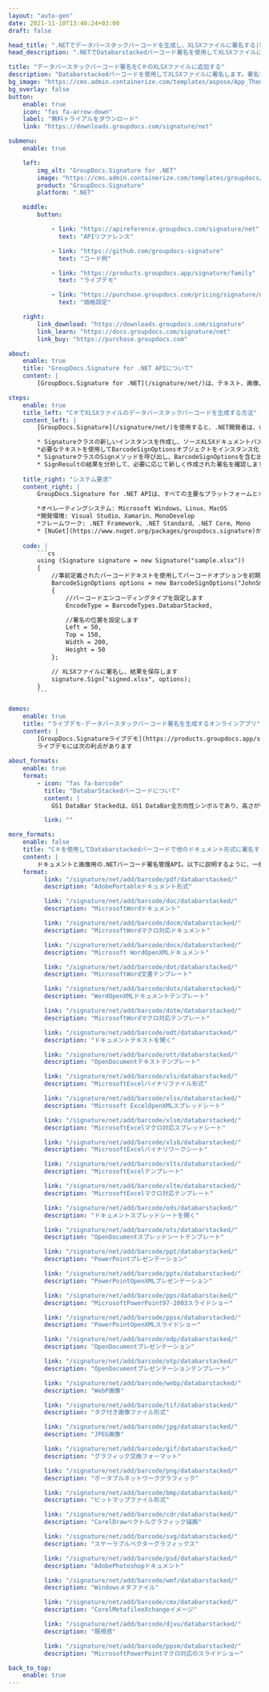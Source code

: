 ```yaml
---
layout: "auto-gen"
date: 2021-11-10T13:40:24+03:00
draft: false

head_title: ".NETでデータバースタックバーコードを生成し、XLSXファイルに署名する|署名文書"
head_description: ".NETでDatabarstackedバーコード署名を使用してXLSXファイルに署名する-人気のあるビジネスドキュメントや画像ファイル形式にバーコードを追加する."

title: "データバースタックバーコード署名をC＃のXLSXファイルに追加する"
description: "Databarstackedバーコードを使用してXLSXファイルに署名します。署名プロパティを操作し、ニーズに合ったドキュメント内で高度な署名オプションを設定します."
bg_image: "https://cms.admin.containerize.com/templates/aspose/App_Themes/V3/images/bg/header1.png"
bg_overlay: false
button:
    enable: true
    icon: "fas fa-arrow-down"
    label: "無料トライアルをダウンロード"
    link: "https://downloads.groupdocs.com/signature/net"

submenu:
    enable: true

    left:
        img_alt: "GroupDocs.Signature for .NET"
        image: "https://cms.admin.containerize.com/templates/groupdocs/images/product-logos/90x90-noborder/groupdocs-signature-net.png"
        product: "GroupDocs.Signature"
        platform: ".NET"

    middle:
        button:

            - link: "https://apireference.groupdocs.com/signature/net"
              text: "APIリファレンス"

            - link: "https://github.com/groupdocs-signature"
              text: "コード例"

            - link: "https://products.groupdocs.app/signature/family"
              text: "ライブデモ"

            - link: "https://purchase.groupdocs.com/pricing/signature/net"
              text: "価格設定"

    right:
        link_download: "https://downloads.groupdocs.com/signature"
        link_learn: "https://docs.groupdocs.com/signature/net"
        link_buy: "https://purchase.groupdocs.com"

about:
    enable: true
    title: "GroupDocs.Signature for .NET APIについて"
    content: |
        [GroupDocs.Signature for .NET](/signature/net/)は、テキスト、画像、バーコード、スタンプ、フォームフィールド、QRコード、メタデータなどのさまざまな署名タイプを使用してデジタルドキュメントに電子署名するネイティブ.NETAPIです。ユーザーは、PDF、Microsoft Word、Excelワークシート、PowerPointプレゼンテーション、Adobe Photoshop、メタファイル、および画像ファイル形式内のデジタル署名を追加、編集、検証、削除、および検索でき、必要に応じて署名プロパティをカスタマイズするための追加サポートがあります。

steps:
    enable: true
    title_left: "C＃でXLSXファイルのデータバースタックバーコードを生成する方法"
    content_left: |
        [GroupDocs.Signature](/signature/net/)を使用すると、.NET開発者は、いくつかの簡単な手順を実行することで、アプリケーション内のXLSXファイルにDatabarstackedバーコードを簡単に追加できます。

        * Signatureクラスの新しいインスタンスを作成し、ソースXLSXドキュメントパスをコンストラクターパラメーターとして渡します。
        *必要なテキストを使用してBarcodeSignOptionsオブジェクトをインスタンス化し、EncodeTypeプロパティをDatabarStackedに設定します。
        * SignatureクラスのSignメソッドを呼び出し、BarcodeSignOptionsを含む出力XLSXファイル名を渡します。
        * SignResultの結果を分析して、必要に応じて新しく作成された署名を確認します。
        
    title_right: "システム要求"
    content_right: |
        GroupDocs.Signature for .NET APIは、すべての主要なプラットフォームとオペレーティングシステムでサポートされています。以下のコードを実行する前に、システムに次の前提条件がインストールされていることを確認してください。

        *オペレーティングシステム: Microsoft Windows、Linux、MacOS
        *開発環境: Visual Studio、Xamarin、MonoDevelop
        *フレームワーク: .NET Framework、.NET Standard、.NET Core、Mono
        * [NuGet](https://www.nuget.org/packages/groupdocs.signature)からGroupDocs.Signaturefor.NETの最新バージョンをダウンロードします
        
    code: |
        ```cs
        using (Signature signature = new Signature("sample.xlsx"))
        {
            //事前定義されたバーコードテキストを使用してバーコードオプションを初期化します
            BarcodeSignOptions options = new BarcodeSignOptions("JohnSmith")
            {
                //バーコードエンコーディングタイプを設定します
                EncodeType = BarcodeTypes.DatabarStacked,

                //署名の位置を設定します
                Left = 50,
                Top = 150,
                Width = 200,
                Height = 50
            };

            // XLSXファイルに署名し、結果を保存します 
            signature.Sign("signed.xlsx", options);
        }
        ```
        
demos:
    enable: true
    title: "ライブデモ-データバースタックバーコード署名を生成するオンラインアプリ"
    content: |
        [GroupDocs.Signatureライブデモ](https://products.groupdocs.app/signature/family)サイトにアクセスして、データバースタックバーコードをXLSXファイルに今すぐ追加します。  
        ライブデモには次の利点があります
        
about_formats:
    enable: true
    format:
        - icon: "fas fa-barcode"
          title: "DatabarStackedバーコードについて"
          content: |
            GS1 DataBar Stackedは、GS1 DataBar全方向性シンボルであり、高さが低くなり、2つの行に分割され、間に区切りパターンがあります。全高が13モジュールまで低くなることを除いて、GS1 DataBarStackedOmnidirectionと同じです。結果として、このシンボルは全方向に正確に読み取ることができません。

          link: ""

more_formats:
    enable: false
    title: "C＃を使用してDatabarstackedバーコードで他のドキュメント形式に署名する"
    content: |
        ドキュメントと画像用の.NETバーコード署名管理API。以下に説明するように、一般的なファイル形式のいくつかにバーコード署名を追加します。
    format: 
          link: "/signature/net/add/barcode/pdf/databarstacked/"
          description: "AdobePortableドキュメント形式"

          link: "/signature/net/add/barcode/doc/databarstacked/"
          description: "MicrosoftWordドキュメント"

          link: "/signature/net/add/barcode/docm/databarstacked/"
          description: "MicrosoftWordマクロ対応ドキュメント"

          link: "/signature/net/add/barcode/docx/databarstacked/"
          description: "Microsoft WordOpenXMLドキュメント"

          link: "/signature/net/add/barcode/dot/databarstacked/"
          description: "MicrosoftWord文書テンプレート"

          link: "/signature/net/add/barcode/dotx/databarstacked/"
          description: "WordOpenXMLドキュメントテンプレート"

          link: "/signature/net/add/barcode/dotm/databarstacked/"
          description: "MicrosoftWordマクロ対応テンプレート"       

          link: "/signature/net/add/barcode/odt/databarstacked/"
          description: "ドキュメントテキストを開く"

          link: "/signature/net/add/barcode/ott/databarstacked/"
          description: "OpenDocumentテキストテンプレート"

          link: "/signature/net/add/barcode/xls/databarstacked/"
          description: "MicrosoftExcelバイナリファイル形式"

          link: "/signature/net/add/barcode/xlsx/databarstacked/"
          description: "Microsoft ExcelOpenXMLスプレッドシート"

          link: "/signature/net/add/barcode/xlsm/databarstacked/"
          description: "MicrosoftExcelマクロ対応スプレッドシート"

          link: "/signature/net/add/barcode/xlsb/databarstacked/"
          description: "MicrosoftExcelバイナリワークシート"

          link: "/signature/net/add/barcode/xltx/databarstacked/"
          description: "MicrosoftExcelテンプレート"

          link: "/signature/net/add/barcode/xltm/databarstacked/"
          description: "MicrosoftExcelマクロ対応テンプレート"

          link: "/signature/net/add/barcode/ods/databarstacked/"
          description: "ドキュメントスプレッドシートを開く"

          link: "/signature/net/add/barcode/ots/databarstacked/"
          description: "OpenDocumentスプレッドシートテンプレート"

          link: "/signature/net/add/barcode/ppt/databarstacked/"
          description: "PowerPointプレゼンテーション"

          link: "/signature/net/add/barcode/pptx/databarstacked/"
          description: "PowerPointOpenXMLプレゼンテーション"

          link: "/signature/net/add/barcode/pps/databarstacked/"
          description: "MicrosoftPowerPoint97-2003スライドショー"

          link: "/signature/net/add/barcode/ppsx/databarstacked/"
          description: "PowerPointOpenXMLスライドショー"                              

          link: "/signature/net/add/barcode/odp/databarstacked/"
          description: "OpenDocumentプレゼンテーション"

          link: "/signature/net/add/barcode/otp/databarstacked/"
          description: "OpenDocumentプレゼンテーションテンプレート"

          link: "/signature/net/add/barcode/webp/databarstacked/"
          description: "WebP画像"

          link: "/signature/net/add/barcode/tif/databarstacked/"
          description: "タグ付き画像ファイル形式"

          link: "/signature/net/add/barcode/jpg/databarstacked/"
          description: "JPEG画像"

          link: "/signature/net/add/barcode/gif/databarstacked/"
          description: "グラフィック交換フォーマット"

          link: "/signature/net/add/barcode/png/databarstacked/"
          description: "ポータブルネットワークグラフィック"

          link: "/signature/net/add/barcode/bmp/databarstacked/"
          description: "ビットマップファイル形式"

          link: "/signature/net/add/barcode/cdr/databarstacked/"
          description: "CorelDrawベクトルグラフィック描画"

          link: "/signature/net/add/barcode/svg/databarstacked/"
          description: "スケーラブルベクターグラフィックス"

          link: "/signature/net/add/barcode/psd/databarstacked/"
          description: "AdobePhotoshopドキュメント"

          link: "/signature/net/add/barcode/wmf/databarstacked/"
          description: "Windowsメタファイル"        

          link: "/signature/net/add/barcode/cmx/databarstacked/"
          description: "CorelMetafileeXchangeイメージ"

          link: "/signature/net/add/barcode/djvu/databarstacked/"
          description: "既視感"

          link: "/signature/net/add/barcode/ppsm/databarstacked/"
          description: "MicrosoftPowerPointマクロ対応のスライドショー"

back_to_top:
    enable: true
---
```


